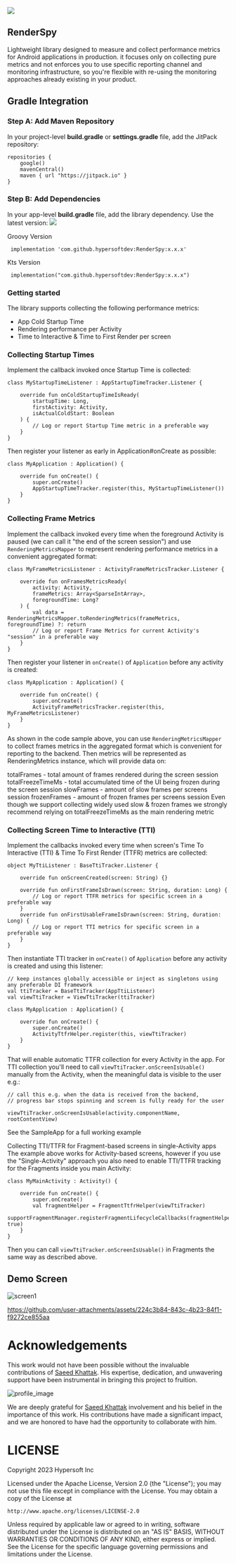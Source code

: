 [![](https://jitpack.io/v/hypersoftdev/RenderSpy.svg)](https://jitpack.io/#hypersoftdev/RenderSpy)

## RenderSpy

Lightweight library designed to measure and collect performance metrics for Android applications in production. it focuses only on collecting pure metrics and not enforces you to use specific reporting channel and monitoring infrastructure, so you're flexible with re-using the monitoring approaches already existing in your product.

## Gradle Integration

### Step A: Add Maven Repository

In your project-level **build.gradle** or **settings.gradle** file, add the JitPack repository:
```
repositories {
    google()
    mavenCentral()
    maven { url "https://jitpack.io" }
}
```  

### Step B: Add Dependencies

In your app-level **build.gradle** file, add the library dependency. Use the latest version: [![](https://jitpack.io/v/hypersoftdev/RenderSpy.svg)](https://jitpack.io/#hypersoftdev/RenderSpy)

Groovy Version
```
 implementation 'com.github.hypersoftdev:RenderSpy:x.x.x'
```
Kts Version
```
 implementation("com.github.hypersoftdev:RenderSpy:x.x.x")
```

### Getting started
The library supports collecting the following performance metrics:

* App Cold Startup Time
* Rendering performance per Activity
* Time to Interactive & Time to First Render per screen

### Collecting Startup Times
Implement the callback invoked once Startup Time is collected:

```
class MyStartupTimeListener : AppStartupTimeTracker.Listener {

    override fun onColdStartupTimeIsReady(
        startupTime: Long,
        firstActivity: Activity,
        isActualColdStart: Boolean
    ) {
        // Log or report Startup Time metric in a preferable way
    }
}
```
Then register your listener as early in Application#onCreate as possible:

```
class MyApplication : Application() {

    override fun onCreate() {
        super.onCreate()
        AppStartupTimeTracker.register(this, MyStartupTimeListener())
    }
}
```

### Collecting Frame Metrics
Implement the callback invoked every time when the foreground Activity is paused (we can call it "the end of the screen session") and use `RenderingMetricsMapper`  to represent rendering performance metrics in a convenient aggregated format:

```
class MyFrameMetricsListener : ActivityFrameMetricsTracker.Listener {

    override fun onFramesMetricsReady(
        activity: Activity,
        frameMetrics: Array<SparseIntArray>,
        foregroundTime: Long?
    ) {
        val data = RenderingMetricsMapper.toRenderingMetrics(frameMetrics, foregroundTime) ?: return
        // Log or report Frame Metrics for current Activity's "session" in a preferable way
    }
}
```
Then register your listener in `onCreate()` of `Application` before any activity is created:
```
class MyApplication : Application() {

    override fun onCreate() {
        super.onCreate()
        ActivityFrameMetricsTracker.register(this, MyFrameMetricsListener)
    }
}
```
As shown in the code sample above, you can use `RenderingMetricsMapper` to collect frames metrics in the aggregated format which is convenient for reporting to the backend. Then metrics will be represented as RenderingMetrics instance, which will provide data on:

totalFrames - total amount of frames rendered during the screen session
totalFreezeTimeMs - total accumulated time of the UI being frozen during the screen session
slowFrames - amount of slow frames per screens session
frozenFrames - amount of frozen frames per screens session
Even though we support collecting widely used slow & frozen frames we strongly recommend relying on totalFreezeTimeMs as the main rendering metric

### Collecting Screen Time to Interactive (TTI)
Implement the callbacks invoked every time when screen's Time To Interactive (TTI) & Time To First Render (TTFR) metrics are collected:

```
object MyTtiListener : BaseTtiTracker.Listener {

    override fun onScreenCreated(screen: String) {}

    override fun onFirstFrameIsDrawn(screen: String, duration: Long) {
        // Log or report TTFR metrics for specific screen in a preferable way
    }
    override fun onFirstUsableFrameIsDrawn(screen: String, duration: Long) {
        // Log or report TTI metrics for specific screen in a preferable way
    }
}

```

Then instantiate TTI tracker in `onCreate()` of `Application` before any activity is created and using this listener:

```
// keep instances globally accessible or inject as singletons using any preferable DI framework
val ttiTracker = BaseTtiTracker(AppTtiListener)
val viewTtiTracker = ViewTtiTracker(ttiTracker)
```

```
class MyApplication : Application() {

    override fun onCreate() {
        super.onCreate()
        ActivityTtfrHelper.register(this, viewTtiTracker)
    }
}
```

That will enable automatic TTFR collection for every Activity in the app. For TTI collection you'll need to call `viewTtiTracker.onScreenIsUsable()` manually from the Activity, when the meaningful data is visible to the user e.g.:

```
// call this e.g. when the data is received from the backend,
// progress bar stops spinning and screen is fully ready for the user

viewTtiTracker.onScreenIsUsable(activity.componentName, rootContentView)

```
See the SampleApp for a full working example

Collecting TTI/TTFR for Fragment-based screens in single-Activity apps
The example above works for Activity-based screens, however if you use the "Single-Activity" approach you also need to enable TTI/TTFR tracking for the Fragments inside you main Activity:


```
class MyMainActivity : Activity() {

    override fun onCreate() {
        super.onCreate()
        val fragmentHelper = FragmentTtfrHelper(viewTtiTracker)
        supportFragmentManager.registerFragmentLifecycleCallbacks(fragmentHelper, true)
    }
}
```
Then you can call `viewTtiTracker.onScreenIsUsable()` in Fragments the same way as described above.


## Demo Screen

![screen1](https://github.com/user-attachments/assets/4cad9473-d6da-468b-8741-77c5aef58cbd)


https://github.com/user-attachments/assets/224c3b84-843c-4b23-84f1-f9272ce855aa



# Acknowledgements

This work would not have been possible without the invaluable contributions of [Saeed Khattak](https://github.com/AndroidCrafts-man). His expertise, dedication, and unwavering support have been instrumental in bringing this project to fruition.

![profile_image](https://github.com/user-attachments/assets/b5619011-7736-4c96-988d-162ded5e41b1)

We are deeply grateful for [Saeed Khattak](https://github.com/AndroidCrafts-man) involvement and his belief in the importance of this work. His contributions have made a significant impact, and we are honored to have had the opportunity to collaborate with him.

# LICENSE

Copyright 2023 Hypersoft Inc

Licensed under the Apache License, Version 2.0 (the "License");
you may not use this file except in compliance with the License.
You may obtain a copy of the License at

    http://www.apache.org/licenses/LICENSE-2.0

Unless required by applicable law or agreed to in writing, software
distributed under the License is distributed on an "AS IS" BASIS,
WITHOUT WARRANTIES OR CONDITIONS OF ANY KIND, either express or implied.
See the License for the specific language governing permissions and
limitations under the License.
